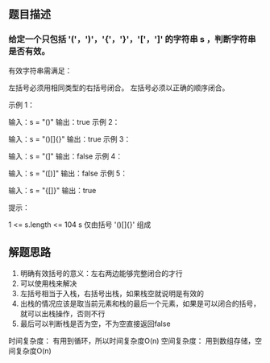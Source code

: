 ## 题目描述
### 给定一个只包括 '('，')'，'{'，'}'，'['，']' 的字符串 s ，判断字符串是否有效。

有效字符串需满足：

左括号必须用相同类型的右括号闭合。
左括号必须以正确的顺序闭合。
 

示例 1：

输入：s = "()"
输出：true
示例 2：

输入：s = "()[]{}"
输出：true
示例 3：

输入：s = "(]"
输出：false
示例 4：

输入：s = "([)]"
输出：false
示例 5：

输入：s = "{[]}"
输出：true
 

提示：

1 <= s.length <= 104
s 仅由括号 '()[]{}' 组成
## 解题思路
1. 明确有效括号的意义：左右两边能够完整闭合的才行
2. 可以使用栈来解决
3. 左括号相当于入栈，右括号出栈，如果栈空就说明是有效的
4. 出栈的情况应该是取当前元素和栈的最后一个元素，如果是可以闭合的括号，就可以出栈操作，否则不行
5. 最后可以判断栈是否为空，不为空直接返回false

时间复杂度： 有用到循环，所以时间复杂度O(n)
空间复杂度： 用到数组存储，空间复杂度O(n)